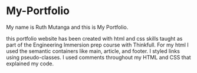 # My-Portfolio

My name is Ruth Mutanga and this is My Portfolio.

this portfolio website has been created with html and css skills taught as part of the Engineering Immersion prep course with Thinkfull. For my html I used the
semantic containers like main, article, and footer.
I styled links using pseudo-classes.
I used comments throughout my HTML and CSS that explained my code.
